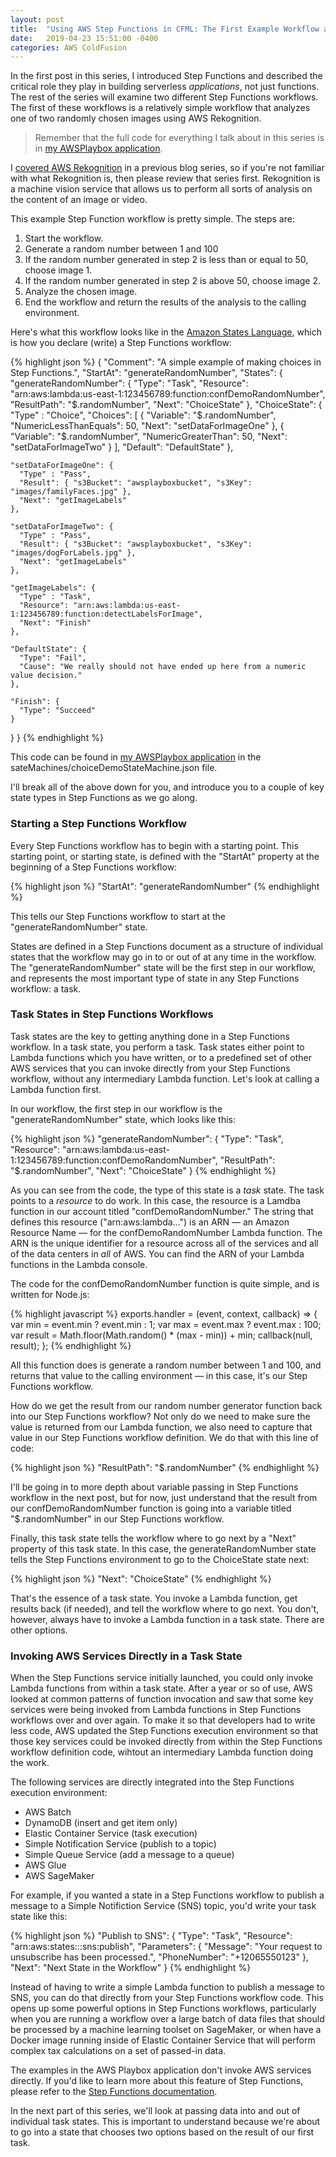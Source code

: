```yaml
---
layout: post
title:  "Using AWS Step Functions in CFML: The First Example Workflow and an Exploration of Task States"
date:   2019-04-23 15:51:00 -0400
categories: AWS ColdFusion
---
```


In the first post in this series, I introduced Step Functions and described the critical role they play in building serverless *applications*, not just functions. The rest of the series will examine two different Step Functions workflows. The first of these workflows is a relatively simple workflow that analyzes one of two randomly chosen images using AWS Rekognition.

> Remember that the full code for everything I talk about in this series is in [my AWSPlaybox application](https://github.com/brianklaas/awsPlaybox).

I [covered AWS Rekognition](https://brianklaas.net/aws/coldfusion/2018/07/23/Using-AWS-Rekognition-In-CFML-Part-1.html) in a previous blog series, so if you're not familiar with what Rekognition is, then please review that series first. Rekognition is a machine vision service that allows us to perform all sorts of analysis on the content of an image or video.

This example Step Function workflow is pretty simple. The steps are:

1. Start the workflow.
2. Generate a random number between 1 and 100
3. If the random number generated in step 2 is less than or equal to 50, choose image 1.
4. If the random number generated in step 2 is above 50, choose image 2.
5. Analyze the chosen image.
6. End the workflow and return the results of the analysis to the calling environment.

Here's what this workflow looks like in the [Amazon States Language](https://states-language.net/spec.html), which is how you declare (write) a Step Functions workflow:

{% highlight json %}
{
  "Comment": "A simple example of making choices in Step Functions.",
  "StartAt": "generateRandomNumber",
  "States": {
    "generateRandomNumber": {
      "Type": "Task",
      "Resource": "arn:aws:lambda:us-east-1:123456789:function:confDemoRandomNumber",
      "ResultPath": "$.randomNumber",
      "Next": "ChoiceState"
    },
    "ChoiceState": {
      "Type" : "Choice",
      "Choices": [
        {
          "Variable": "$.randomNumber",
          "NumericLessThanEquals": 50,
          "Next": "setDataForImageOne"
        },
        {
          "Variable": "$.randomNumber",
          "NumericGreaterThan": 50,
          "Next": "setDataForImageTwo"
        }
      ],
      "Default": "DefaultState"
    },

	"setDataForImageOne": {
      "Type" : "Pass",
      "Result": { "s3Bucket": "awsplayboxbucket", "s3Key": "images/familyFaces.jpg" },
      "Next": "getImageLabels"
    },

    "setDataForImageTwo": {
      "Type" : "Pass",
      "Result": { "s3Bucket": "awsplayboxbucket", "s3Key": "images/dogForLabels.jpg" },
      "Next": "getImageLabels"
    },

	"getImageLabels": {
      "Type" : "Task",
      "Resource": "arn:aws:lambda:us-east-1:123456789:function:detectLabelsForImage",
      "Next": "Finish"
    },

    "DefaultState": {
      "Type": "Fail",
      "Cause": "We really should not have ended up here from a numeric value decision."
    },

    "Finish": {
      "Type": "Succeed"
    }
  }
}
{% endhighlight %}

This code can be found in [my AWSPlaybox application](https://github.com/brianklaas/awsPlaybox) in the sateMachines/choiceDemoStateMachine.json file.

I'll break all of the above down for you, and introduce you to a couple of key state types in Step Functions as we go along.

### Starting a Step Functions Workflow

Every Step Functions workflow has to begin with a starting point. This starting point, or starting state, is defined with the "StartAt" property at the beginning of a Step Functions workflow:

{% highlight json %}
"StartAt": "generateRandomNumber"
{% endhighlight %}

This tells our Step Functions workflow to start at the "generateRandomNumber" state.

States are defined in a Step Functions document as a structure of individual states that the workflow may go in to or out of at any time in the workflow. The "generateRandomNumber" state will be the first step in our workflow, and represents the most important type of state in any Step Functions workflow: a task.

### Task States in Step Functions Workflows

Task states are the key to getting anything done in a Step Functions workflow. In a task state, you perform a task. Task states either point to Lambda functions which you have written, or to a predefined set of other AWS services that you can invoke directly from your Step Functions workflow, without any intermediary Lambda function. Let's look at calling a Lambda function first.

In our workflow, the first step in our workflow is the "generateRandomNumber" state, which looks like this:

{% highlight json %}
"generateRandomNumber": {
    "Type": "Task",
    "Resource": "arn:aws:lambda:us-east-1:123456789:function:confDemoRandomNumber",
    "ResultPath": "$.randomNumber",
    "Next": "ChoiceState"
}
{% endhighlight %}

As you can see from the code, the type of this state is a *task* state. The task points to a *resource* to do work. In this case, the resource is a Lamdba function in our account titled "confDemoRandomNumber." The string that defines this resource ("arn:aws:lambda...") is an ARN &mdash; an Amazon Resource Name &mdash; for the confDemoRandomNumber Lambda function. The ARN is the unique identifier for a resource across all of the services and all of the data centers in *all* of AWS. You can find the ARN of your Lambda functions in the Lambda console.

The code for the confDemoRandomNumber function is quite simple, and is written for Node.js:

{% highlight javascript %}
exports.handler = (event, context, callback) => {
    var min = event.min ? event.min : 1;
    var max = event.max ? event.max : 100;
    var result = Math.floor(Math.random() * (max - min)) + min;
    callback(null, result);
};
{% endhighlight %}

All this function does is generate a random number between 1 and 100, and returns that value to the calling environment &mdash; in this case, it's our Step Functions workflow.

How do we get the result from our random number generator function back into our Step Functions workflow? Not only do we need to make sure the value is returned from our Lambda function, we also need to capture that value in our Step Functions workflow definition. We do that with this line of code:

{% highlight json %}
"ResultPath": "$.randomNumber"
{% endhighlight %}

I'll be going in to more depth about variable passing in Step Functions workflow in the next post, but for now, just understand that the result from our confDemoRandomNumber function is going into a variable titled "$.randomNumber" in our Step Functions workflow.

Finally, this task state tells the workflow where to go next by a "Next" property of this task state. In this case, the generateRandomNumber state tells the Step Functions environment to go to the ChoiceState state next:

{% highlight json %}
"Next": "ChoiceState"
{% endhighlight %}

That's the essence of a task state. You invoke a Lambda function, get results back (if needed), and tell the workflow where to go next. You don't, however, always have to invoke a Lambda function in a task state. There are other options.

### Invoking AWS Services Directly in a Task State

When the Step Functions service initially launched, you could only invoke Lambda functions from within a task state. After a year or so of use, AWS looked at common patterns of function invocation and saw that some key services were being invoked from Lambda functions in Step Functions workflows over and over again. To make it so that developers had to write less code, AWS updated the Step Functions execution environment so that those key services could be invoked directly from within the Step Functions workflow definition code, wihtout an intermediary Lambda function doing the work.

The following services are directly integrated into the Step Functions execution environment:

- AWS Batch
- DynamoDB (insert and get item only)
- Elastic Container Service (task execution)
- Simple Notification Service (publish to a topic)
- Simple Queue Service (add a message to a queue)
- AWS Glue
- AWS SageMaker

For example, if you wanted a state in a Step Functions workflow to publish a message to a Simple Notifiction Service (SNS) topic, you'd write your task state like this:

{% highlight json %}
"Publish to SNS": {
  "Type": "Task",
  "Resource": "arn:aws:states:::sns:publish",
  "Parameters": {
    "Message": "Your request to unsubscribe has been processed.",
    "PhoneNumber": "+12065550123"
  },
  "Next": "Next State in the Workflow"
}
{% endhighlight %}

Instead of having to write a simple Lambda function to publish a message to SNS, you can do that directly from your Step Functions workflow code. This opens up some powerful options in Step Functions workflows, particularly when you are running a workflow over a large batch of data files that should be processed by a machine learning toolset on SageMaker, or when have a Docker image running inside of Elastic Container Service that will perform complex tax calculations on a set of passed-in data. 

The examples in the AWS Playbox application don't invoke AWS services directly. If you'd like to learn more about this feature of Step Functions, please refer to the [Step Functions documentation](https://docs.aws.amazon.com/step-functions/latest/dg/concepts-connectors.html).

In the next part of this series, we'll look at passing data into and out of individual task states. This is important to understand because we're about to go into a state that chooses two options based on the result of our first task.
